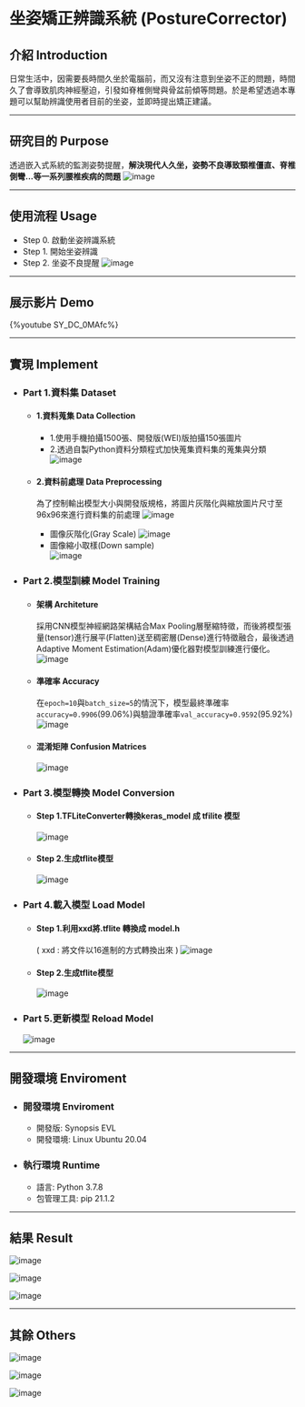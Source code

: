 # 坐姿矯正辨識系統 (PostureCorrector)

## 介紹 Introduction
日常生活中，因需要長時間久坐於電腦前，而又沒有注意到坐姿不正的問題，時間久了會導致肌肉神經壓迫，引發如脊椎側彎與骨盆前傾等問題。於是希望透過本專題可以幫助辨識使用者目前的坐姿，並即時提出矯正建議。


---
## 研究目的 Purpose
透過嵌入式系統的監測姿勢提醒，**解決現代人久坐，姿勢不良導致頸椎僵直、脊椎側彎...等一系列腰椎疾病的問題**
![image](https://hackmd.io/_uploads/S140hh3QR.png)
    

---
## 使用流程 Usage
- Step 0. 啟動坐姿辨識系統
- Step 1. 開始坐姿辨識
- Step 2. 坐姿不良提醒
![image](https://hackmd.io/_uploads/rkC532nXA.png)

---
## 展示影片 Demo
{%youtube SY_DC_0MAfc%}

---
## 實現 Implement

- ### Part 1.資料集 Dataset
    - #### 1.資料蒐集 Data Collection
        - 1.使用手機拍攝1500張、開發版(WEI)版拍攝150張圖片
        - 2.透過自製Python資料分類程式加快蒐集資料集的蒐集與分類
        ![image](https://hackmd.io/_uploads/rJZUR3h7R.png)

    - #### 2.資料前處理 Data Preprocessing
        為了控制輸出模型大小與開發版規格，將圖片灰階化與縮放圖片尺寸至96x96來進行資料集的前處理
    ![image](https://hackmd.io/_uploads/SyPsanh7A.png)
        - 圖像灰階化(Gray Scale)
            ![image](https://hackmd.io/_uploads/H1K7_ThQC.png)
        - 圖像縮小取樣(Down sample)   
            ![image](https://hackmd.io/_uploads/S1tgu627C.png)


- ### Part 2.模型訓練 Model Training
    - #### 架構 Architeture
        採用CNN模型神經網路架構結合Max Pooling層壓縮特徵，而後將模型張量(tensor)進行展平(Flatten)送至稠密層(Dense)進行特徵融合，最後透過Adaptive Moment Estimation(Adam)優化器對模型訓練進行優化。
        ![image](https://hackmd.io/_uploads/r1Hm16hQA.png)

    - #### 準確率 Accuracy
        在```epoch=10```與```batch_size=5```的情況下，模型最終準確率```accuracy=0.9906```(99.06%)與驗證準確率```val_accuracy=0.9592```(95.92%)
        ![image](https://hackmd.io/_uploads/BkIX-p3m0.png)
        
    - #### 混淆矩陣 Confusion Matrices
        ![image](https://hackmd.io/_uploads/Hk6lNp2mC.png)

- ### Part 3.模型轉換 Model Conversion
    - #### Step 1.TFLiteConverter轉換keras_model 成 tfilite 模型
        ![image](https://hackmd.io/_uploads/ry8HSpnm0.png)

    - #### Step 2.生成tflite模型
        ![image](https://hackmd.io/_uploads/HJBLrp2mR.png)

- ### Part 4.載入模型 Load Model
    - #### Step 1.利用xxd將.tflite 轉換成 model.h
        ( xxd : 將文件以16進制的方式轉換出來 )
        ![image](https://hackmd.io/_uploads/SkuO8p3X0.png)


    - #### Step 2.生成tflite模型
        ![image](https://hackmd.io/_uploads/HJBLrp2mR.png)

- ### Part 5.更新模型 Reload Model
    ![image](https://hackmd.io/_uploads/SkKtPT2QC.png)


---
## 開發環境 Enviroment
- ### 開發環境 Enviroment
    - 開發版: Synopsis EVL
    - 開發環境: Linux Ubuntu 20.04
    
- ### 執行環境 Runtime
    - 語言: Python 3.7.8
    - 包管理工具: pip 21.1.2
    
---
## 結果 Result
![image](https://hackmd.io/_uploads/HJcyPThX0.png)

![image](https://hackmd.io/_uploads/ryMZD6nXA.png)

![image](https://hackmd.io/_uploads/HkrfDT370.png)


---
## 其餘 Others
![image](https://hackmd.io/_uploads/HyhDFp2QA.png)

![image](https://hackmd.io/_uploads/Hy-PK63mC.png)

![image](https://hackmd.io/_uploads/BJVSDp3QC.png)
